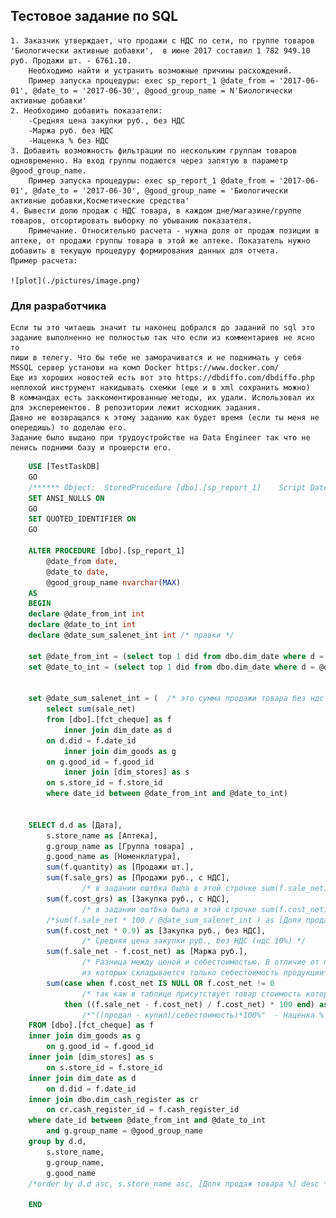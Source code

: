 ## Тестовое задание по SQL

	1. Заказчик утверждает, что продажи с НДС по сети, по группе товаров 'Биологически активные добавки',  в июне 2017 составил 1 782 949.10 руб. Продажи шт. - 6761.10.
        Необходимо найти и устранить возможные причины расхождений.
        Пример запуска процедуры: exec sp_report_1 @date_from = '2017-06-01', @date_to = '2017-06-30', @good_group_name = N'Биологически активные добавки'
	2. Необходимо добавить показатели: 
        -Средняя цена закупки руб., без НДС
        -Маржа руб. без НДС
        -Наценка % без НДС
	3. Добавить возможность фильтрации по нескольким группам товаров одновременно. На вход группы подаются через запятую в параметр @good_group_name.  
        Пример запуска процедуры: exec sp_report_1 @date_from = '2017-06-01', @date_to = '2017-06-30', @good_group_name = 'Биологически активные добавки,Косметические средства'
	4. Вывести долю продаж с НДС товара, в каждом дне/магазине/группе товаров, отсортировать выборку по убыванию показателя.
		Примечание. Относительно расчета - нужна доля от продаж позиции в аптеке, от продажи группы товара в этой же аптеке. Показатель нужно добавить в текущую процедуру формирования данных для отчета. 
	Пример расчета:

	![plot](./pictures/image.png)
	
### Для разработчика 
	
	Если ты это читаешь значит ты наконец добрался до заданий по sql это задание выполненно не полностью так что если из комментариев не ясно то
	пиши в телегу. Что бы тебе не заморачиватся и не поднимать у себя MSSQL сервер установи на комп Docker https://www.docker.com/
	Еще из хороших новостей есть вот это https://dbdiffo.com/dbdiffo.php неплохой инструмент накидывать схемки (еще и в xml сохранить можно)
	В коммандах есть заккоментированные методы, их удали. Использовал их для эксперементов. В репозитории лежит исходник задания.
	Давно не возвращался к этому заданию как будет время (если ты меня не опередишь) то доделаю его.
	Задание было выдано при трудоустройстве на Data Engineer так что не ленись подними базу и прошерсти его.
	
	
```sql	
	USE [TestTaskDB]
	GO
	/****** Object:  StoredProcedure [dbo].[sp_report_1]    Script Date: 16.10.2021 20:44:23 ******/
	SET ANSI_NULLS ON
	GO
	SET QUOTED_IDENTIFIER ON
	GO

	ALTER PROCEDURE [dbo].[sp_report_1]
		@date_from date,
		@date_to date,
		@good_group_name nvarchar(MAX)
	AS
	BEGIN		
	declare @date_from_int int
	declare @date_to_int int
	declare @date_sum_salenet_int int /* правки */
	
	set @date_from_int = (select top 1 did from dbo.dim_date where d = @date_from )
	set @date_to_int = (select top 1 did from dbo.dim_date where d = @date_to )

		
	set @date_sum_salenet_int = (  /* это сумма продажи товара без ндс в выбраном промежутке, суммируются все аптеки */
		select sum(sale_net) 
		from [dbo].[fct_cheque] as f
			inner join dim_date as d
		on d.did = f.date_id
			inner join dim_goods as g
		on g.good_id = f.good_id
			inner join [dim_stores] as s
		on s.store_id = f.store_id
		where date_id between @date_from_int and @date_to_int)
		 

	SELECT d.d as [Дата],
		s.store_name as [Аптека],
		g.group_name as [Группа товара] ,
		g.good_name as [Номенклатура],
		sum(f.quantity) as [Продажи шт.],
		sum(f.sale_grs) as [Продажи руб., с НДС],	
				/* в задании оштбка была в этой строчке sum(f.sale_net) по факту продажи с ндс будет sum(f.sale_grs) если выполнить запрос по сумме продаж за июль то получим sale_net=1679529, sale_grs=1783203 */
		sum(f.cost_grs) as [Закупка руб., с НДС],												
				/* в задании оштбка была в этой строчке sum(f.cost_net) по факту продажи с ндс будет sum(f.cost_grs) */
		/*sum(f.sale_net * 100 / @date_sum_salenet_int ) as [Доля продаж товара %],  Доля продаж товара в % */
		sum(f.cost_net * 0.9) as [Закупка руб., без НДС],										
				/* Средняя цена закупки руб., без НДС (ндс 10%) */
		sum(f.sale_net - f.cost_net) as [Маржа руб.],											
				/* Разница между ценой и себестоимостью. В отличие от прибыли, маржа учитывает только производственные затраты,
				из которых складывается только себестоимость продукции*/
		sum(case when f.cost_net IS NULL OR f.cost_net != 0										
				/* так как в таблице присутствует товар стоимость которго указана как 0 рублей то делаем условие отсекающее такие результаты */
			then ((f.sale_net - f.cost_net) / f.cost_net) * 100 end) as [Наценка % без НДС]		
				/*"((продал - купил)/себестоимость)*100%"  - Наценка % без НДС */
	FROM [dbo].[fct_cheque] as f
	inner join dim_goods as g
		on g.good_id = f.good_id
	inner join [dim_stores] as s
		on s.store_id = f.store_id
	inner join dim_date as d
		on d.did = f.date_id
	inner join dbo.dim_cash_register as cr              
		on cr.cash_register_id = f.cash_register_id
	where date_id between @date_from_int and @date_to_int
		and g.group_name = @good_group_name
	group by d.d,
		s.store_name,
		g.group_name,
		g.good_name 
	/*order by d.d asc, s.store_name asc, [Доля продаж товара %] desc */ 

	END
```